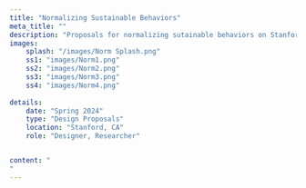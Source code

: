 ```yaml
---
title: "Normalizing Sustainable Behaviors"
meta_title: ""
description: "Proposals for normalizing sutainable behaviors on Stanford's campus."
images: 
    splash: "/images/Norm Splash.png"
    ss1: "images/Norm1.png"
    ss2: "images/Norm2.png"
    ss3: "images/Norm3.png"
    ss4: "images/Norm4.png"
    
details: 
    date: "Spring 2024"
    type: "Design Proposals"
    location: "Stanford, CA"
    role: "Designer, Researcher"


content: "
"
---
```

